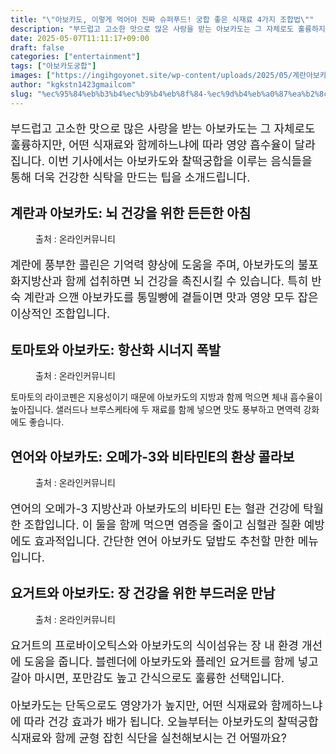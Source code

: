 ```yaml
---
title: "\"아보카도, 이렇게 먹어야 진짜 슈퍼푸드! 궁합 좋은 식재료 4가지 조합법\""
description: "부드럽고 고소한 맛으로 많은 사랑을 받는 아보카도는 그 자체로도 훌륭하지만, 어떤 식재료와 함께하느냐에 따라 영양 흡수율이 달라집니다. 이번 기사에서는 아보카도와 찰떡궁합을 이루는 음식들을 통해 더욱 건강한 식탁을 만드는 팁을 소개드립니다."
date: 2025-05-07T11:11:17+09:00
draft: false
categories: ["entertainment"]
tags: ["아보카도궁합"]
images: ["https://ingihgoyonet.site/wp-content/uploads/2025/05/계란아보카도-683x1024.jpg", "https://ingihgoyonet.site/wp-content/uploads/2025/05/토마토아보카도-1024x683.jpg", "https://ingihgoyonet.site/wp-content/uploads/2025/05/연어카도-1-1024x571.jpg", "https://ingihgoyonet.site/wp-content/uploads/2025/05/요거트아보카도-683x1024.jpg"]
author: "kgkstn1423gmailcom"
slug: "%ec%95%84%eb%b3%b4%ec%b9%b4%eb%8f%84-%ec%9d%b4%eb%a0%87%ea%b2%8c-%eb%a8%b9%ec%96%b4%ec%95%bc-%ec%a7%84%ec%a7%9c-%ec%8a%88%ed%8d%bc%ed%91%b8%eb%93%9c-%ea%b6%81%ed%95%a9-%ec%a2%8b%ec%9d%80-%ec%8b%9d"
---
```


<p style="font-size:18px">부드럽고 고소한 맛으로 많은 사랑을 받는 아보카도는 그 자체로도 훌륭하지만, 어떤 식재료와 함께하느냐에 따라 영양 흡수율이 달라집니다. 이번 기사에서는 아보카도와 찰떡궁합을 이루는 음식들을 통해 더욱 건강한 식탁을 만드는 팁을 소개드립니다.</p> <h2 >계란과 아보카도: 뇌 건강을 위한 든든한 아침</h2> <figure ><img src="https://ingihgoyonet.site/wp-content/uploads/2025/05/계란아보카도-683x1024.jpg" alt="" style="aspect-ratio:16/9;object-fit:cover"/><figcaption >출처 : 온라인커뮤니티</figcaption></figure> <p style="font-size:18px">계란에 풍부한 콜린은 기억력 향상에 도움을 주며, 아보카도의 불포화지방산과 함께 섭취하면 뇌 건강을 촉진시킬 수 있습니다. 특히 반숙 계란과 으깬 아보카도를 통밀빵에 곁들이면 맛과 영양 모두 잡은 이상적인 조합입니다.</p> <h2 >토마토와 아보카도: 항산화 시너지 폭발</h2> <figure ><img src="https://ingihgoyonet.site/wp-content/uploads/2025/05/토마토아보카도-1024x683.jpg" alt="" style="aspect-ratio:16/9;object-fit:cover"/><figcaption >출처 : 온라인커뮤니티</figcaption></figure> <p>토마토의 라이코펜은 지용성이기 때문에 아보카도의 지방과 함께 먹으면 체내 흡수율이 높아집니다. 샐러드나 브루스케타에 두 재료를 함께 넣으면 맛도 풍부하고 면역력 강화에도 좋습니다.</p> <h2 >연어와 아보카도: 오메가-3와 비타민E의 환상 콜라보</h2> <figure ><img src="https://ingihgoyonet.site/wp-content/uploads/2025/05/연어카도-1-1024x571.jpg" alt="" style="aspect-ratio:16/9;object-fit:cover"/><figcaption >출처 : 온라인커뮤니티</figcaption></figure> <p style="font-size:18px">연어의 오메가-3 지방산과 아보카도의 비타민 E는 혈관 건강에 탁월한 조합입니다. 이 둘을 함께 먹으면 염증을 줄이고 심혈관 질환 예방에도 효과적입니다. 간단한 연어 아보카도 덮밥도 추천할 만한 메뉴입니다.</p> <h2 >요거트와 아보카도: 장 건강을 위한 부드러운 만남</h2> <figure ><img src="https://ingihgoyonet.site/wp-content/uploads/2025/05/요거트아보카도-683x1024.jpg" alt="" style="aspect-ratio:16/9;object-fit:cover"/><figcaption >출처 : 온라인커뮤니티</figcaption></figure> <p style="font-size:18px">요거트의 프로바이오틱스와 아보카도의 식이섬유는 장 내 환경 개선에 도움을 줍니다. 블렌더에 아보카도와 플레인 요거트를 함께 넣고 갈아 마시면, 포만감도 높고 간식으로도 훌륭한 선택입니다.</p> <p style="font-size:18px">아보카도는 단독으로도 영양가가 높지만, 어떤 식재료와 함께하느냐에 따라 건강 효과가 배가 됩니다. 오늘부터는 아보카도의 찰떡궁합 식재료와 함께 균형 잡힌 식단을 실천해보시는 건 어떨까요?</p>